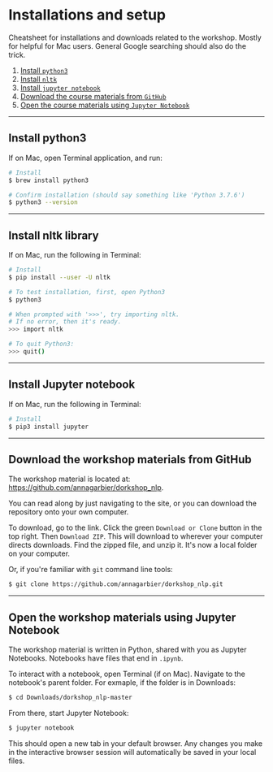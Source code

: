 # Installations and setup

Cheatsheet for installations and downloads related to the workshop. Mostly for helpful for Mac users. General Google searching should also do the trick.

1. [Install `python3`](#00)
1. [Install `nltk`](#01)
1. [Install `jupyter notebook`](#02)
1. [Download the course materials from `GitHub`](#03)
1. [Open the course materials using `Jupyter Notebook`](#04)

<hr>

## <span id="#00">Install python3</span>

If on Mac, open Terminal application, and run:

```bash
# Install
$ brew install python3

# Confirm installation (should say something like 'Python 3.7.6')
$ python3 --version
```

<hr>

## <span id="01">Install nltk library</span>

If on Mac, run the following in Terminal:

```bash
# Install
$ pip install --user -U nltk

# To test installation, first, open Python3
$ python3

# When prompted with '>>>', try importing nltk.
# If no error, then it's ready.
>>> import nltk

# To quit Python3:
>>> quit()
```

<hr>

## <span id="02">Install Jupyter notebook</span>

If on Mac, run the following in Terminal:

```bash
# Install
$ pip3 install jupyter
```

<hr>

## <span id="03">Download the workshop materials from GitHub</span>

The workshop material is located at: https://github.com/annagarbier/dorkshop_nlp.

You can read along by just navigating to the site, or you can download the repository onto your own computer.

To download, go to the link. Click the green `Download or Clone` button in the top right. Then `Download ZIP`. This will download to wherever your computer directs downloads. Find the zipped file, and unzip it. It's now a local folder on your computer.

Or, if you're familiar with `git` command line tools:

```bash
$ git clone https://github.com/annagarbier/dorkshop_nlp.git
```

<hr>

## <span id="04">Open the workshop materials using Jupyter Notebook</span>

The workshop material is written in Python, shared with you as Jupyter Notebooks. Notebooks have files that end in `.ipynb`.

To interact with a notebook, open Terminal (if on Mac). Navigate to the notebook's parent folder. For exmaple, if the folder is in Downloads:

```bash
$ cd Downloads/dorkshop_nlp-master
```

From there, start Jupyter Notebook:

```bash
$ jupyter notebook
```

This should open a new tab in your default browser. Any changes you make in the interactive browser session will automatically be saved in your local files.
